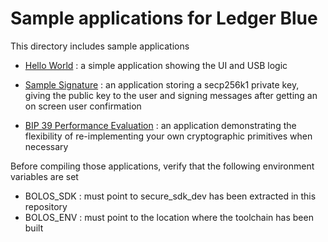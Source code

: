 # Sample applications for Ledger Blue 

This directory includes sample applications

  - [Hello World](https://github.com/LedgerHQ/ledger-blue/tree/master/sample-apps/blue-app-helloworld) : a simple application showing the UI and USB logic

  - [Sample Signature](https://github.com/LedgerHQ/ledger-blue/tree/master/sample-apps/blue-app-samplesign) : an application storing a secp256k1 private key, giving the public key to the user and signing messages after getting an on screen user confirmation

  - [BIP 39 Performance Evaluation](https://github.com/LedgerHQ/ledger-blue/tree/master/sample-apps/blue-app-bip39perf) : an application demonstrating the flexibility of re-implementing your own cryptographic primitives when necessary 

Before compiling those applications, verify that the following environment variables are set

  - BOLOS_SDK : must point to secure_sdk_dev has been extracted in this repository
  - BOLOS_ENV : must point to the location where the toolchain has been built
 
